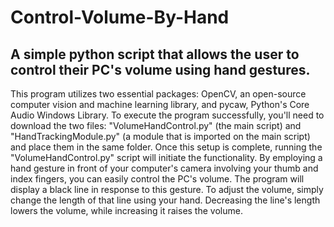 # Control-Volume-By-Hand
## A simple python script that allows the user to control their PC's volume using hand gestures.

This program utilizes two essential packages: OpenCV, an open-source computer vision and machine learning library, and pycaw, Python's Core Audio Windows Library. To execute the program successfully, you'll need to download the two files: "VolumeHandControl.py" (the main script) and "HandTrackingModule.py" (a module that is imported on the main script) and place them in the same folder. Once this setup is complete, running the "VolumeHandControl.py" script will initiate the functionality. By employing a hand gesture in front of your computer's camera involving your thumb and index fingers, you can easily control the PC's volume. The program will display a black line in response to this gesture. To adjust the volume, simply change the length of that line using your hand. Decreasing the line's length lowers the volume, while increasing it raises the volume.
